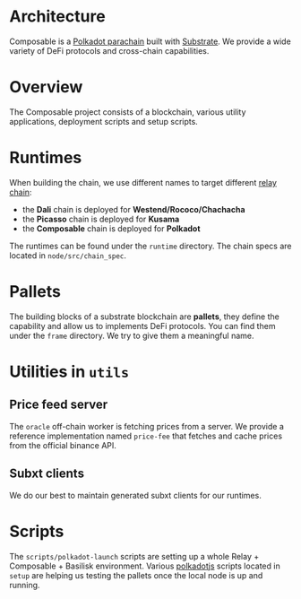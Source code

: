 # Architecture

Composable is a [Polkadot parachain](https://wiki.polkadot.network/docs/learn-parachains) built with [Substrate](https://substrate.dev/). We provide a wide variety of DeFi protocols and cross-chain capabilities.

# Overview

The Composable project consists of a blockchain, various utility applications, deployment scripts and setup scripts.

# Runtimes

When building the chain, we use different names to target different [relay chain](https://wiki.polkadot.network/docs/learn-architecture):
- the **Dali** chain is deployed for **Westend/Rococo/Chachacha**
- the **Picasso** chain is deployed for **Kusama**
- the **Composable** chain is deployed for **Polkadot**

The runtimes can be found under the `runtime` directory.
The chain specs are located in `node/src/chain_spec`.

# Pallets

The building blocks of a substrate blockchain are **pallets**, they define the capability and allow us to implements DeFi protocols.
You can find them under the `frame` directory. We try to give them a meaningful name.

# Utilities in `utils`

## Price feed server

The `oracle` off-chain worker is fetching prices from a server. We provide a reference implementation named `price-fee` that fetches and cache prices from the official binance API.

## Subxt clients

We do our best to maintain generated subxt clients for our runtimes.

# Scripts

The `scripts/polkadot-launch` scripts are setting up a whole Relay + Composable + Basilisk environment.
Various [polkadotjs](https://polkadot.js.org/docs/) scripts located in `setup` are helping us testing the pallets once the local node is up and running.
